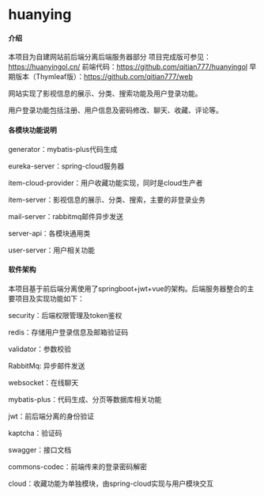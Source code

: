# huanying
#### 介绍

本项目为自建网站前后端分离后端服务器部分
项目完成版可参见：https://huanyingol.cn/
前端代码：https://github.com/qitian777/huanyingol
早期版本（Thymleaf版）：https://github.com/qitian777/web

网站实现了影视信息的展示、分类、搜索功能及用户登录功能。

用户登录功能包括注册、用户信息及密码修改、聊天、收藏、评论等。



#### 各模块功能说明

generator：mybatis-plus代码生成

eureka-server：spring-cloud服务器

item-cloud-provider：用户收藏功能实现，同时是cloud生产者

item-server：影视信息的展示、分类、搜索，主要的非登录业务

mail-server：rabbitmq邮件异步发送

server-api：各模块通用类

user-server：用户相关功能



#### 软件架构

本项目基于前后端分离使用了springboot+jwt+vue的架构。后端服务器整合的主要项目及实现功能如下：

security：后端权限管理及token鉴权

redis：存储用户登录信息及邮箱验证码

validator：参数校验

RabbitMq: 异步邮件发送

websocket：在线聊天

mybatis-plus：代码生成、分页等数据库相关功能

jwt：前后端分离的身份验证

kaptcha：验证码

swagger：接口文档

commons-codec：前端传来的登录密码解密

cloud：收藏功能为单独模块，由spring-cloud实现与用户模块交互
